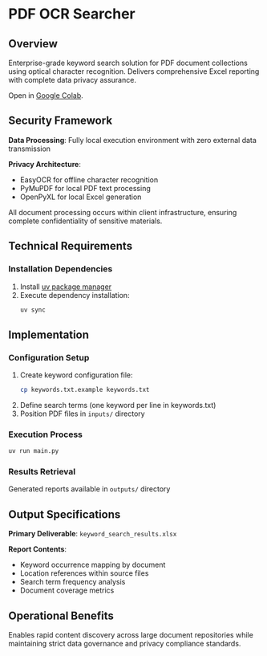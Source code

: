 # PDF OCR Searcher

## Overview

Enterprise-grade keyword search solution for PDF document collections using optical character recognition. Delivers comprehensive Excel reporting with complete data privacy assurance.

Open in [Google Colab](https://colab.research.google.com/github/smypmsa/pdf-searcher/blob/main/PDF_searcher.ipynb).

## Security Framework

**Data Processing**: Fully local execution environment with zero external data transmission

**Privacy Architecture**:
- EasyOCR for offline character recognition
- PyMuPDF for local PDF text processing
- OpenPyXL for local Excel generation

All document processing occurs within client infrastructure, ensuring complete confidentiality of sensitive materials.

## Technical Requirements

### Installation Dependencies
1. Install [uv package manager](https://docs.astral.sh/uv/getting-started/installation/)
2. Execute dependency installation:
   ```bash
   uv sync
   ```

## Implementation

### Configuration Setup
1. Create keyword configuration file:
   ```bash
   cp keywords.txt.example keywords.txt
   ```
2. Define search terms (one keyword per line in keywords.txt)
3. Position PDF files in `inputs/` directory

### Execution Process
```bash
uv run main.py
```

### Results Retrieval
Generated reports available in `outputs/` directory

## Output Specifications

**Primary Deliverable**: `keyword_search_results.xlsx`

**Report Contents**:
- Keyword occurrence mapping by document
- Location references within source files
- Search term frequency analysis
- Document coverage metrics

## Operational Benefits

Enables rapid content discovery across large document repositories while maintaining strict data governance and privacy compliance standards.
